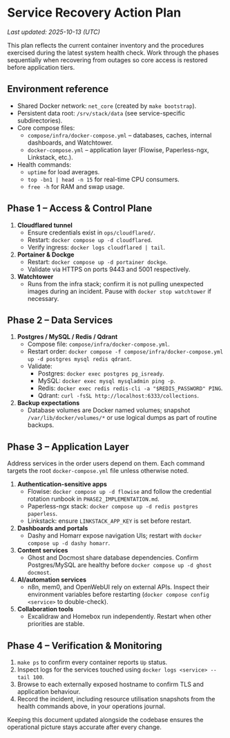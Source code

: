# Service Recovery Action Plan

_Last updated: 2025-10-13 (UTC)_

This plan reflects the current container inventory and the procedures exercised
during the latest system health check. Work through the phases sequentially when
recovering from outages so core access is restored before application tiers.

## Environment reference

* Shared Docker network: `net_core` (created by `make bootstrap`).
* Persistent data root: `/srv/stack/data` (see service-specific subdirectories).
* Core compose files:
  * `compose/infra/docker-compose.yml` – databases, caches, internal dashboards, and
    Watchtower.
  * `docker-compose.yml` – application layer (Flowise, Paperless-ngx, Linkstack, etc.).
* Health commands:
  * `uptime` for load averages.
  * `top -bn1 | head -n 15` for real-time CPU consumers.
  * `free -h` for RAM and swap usage.

## Phase 1 – Access & Control Plane

1. **Cloudflared tunnel**
   * Ensure credentials exist in `ops/cloudflared/`.
   * Restart: `docker compose up -d cloudflared`.
   * Verify ingress: `docker logs cloudflared | tail`.
2. **Portainer & Dockge**
   * Restart: `docker compose up -d portainer dockge`.
   * Validate via HTTPS on ports 9443 and 5001 respectively.
3. **Watchtower**
   * Runs from the infra stack; confirm it is not pulling unexpected images during
     an incident. Pause with `docker stop watchtower` if necessary.

## Phase 2 – Data Services

1. **Postgres / MySQL / Redis / Qdrant**
   * Compose file: `compose/infra/docker-compose.yml`.
   * Restart order: `docker compose -f compose/infra/docker-compose.yml up -d postgres mysql redis qdrant`.
   * Validate:
     * Postgres: `docker exec postgres pg_isready`.
     * MySQL: `docker exec mysql mysqladmin ping -p`.
     * Redis: `docker exec redis redis-cli -a "$REDIS_PASSWORD" PING`.
     * Qdrant: `curl -fsSL http://localhost:6333/collections`.
2. **Backup expectations**
   * Database volumes are Docker named volumes; snapshot `/var/lib/docker/volumes/*`
     or use logical dumps as part of routine backups.

## Phase 3 – Application Layer

Address services in the order users depend on them. Each command targets the
root `docker-compose.yml` file unless otherwise noted.

1. **Authentication-sensitive apps**
   * Flowise: `docker compose up -d flowise` and follow the credential rotation runbook
     in `PHASE2_IMPLEMENTATION.md`.
   * Paperless-ngx stack: `docker compose up -d redis postgres paperless`.
   * Linkstack: ensure `LINKSTACK_APP_KEY` is set before restart.
2. **Dashboards and portals**
   * Dashy and Homarr expose navigation UIs; restart with
     `docker compose up -d dashy homarr`.
3. **Content services**
   * Ghost and Docmost share database dependencies. Confirm Postgres/MySQL are healthy
     before `docker compose up -d ghost docmost`.
4. **AI/automation services**
   * n8n, mem0, and OpenWebUI rely on external APIs. Inspect their environment
     variables before restarting (`docker compose config <service>` to double-check).
5. **Collaboration tools**
   * Excalidraw and Homebox run independently. Restart when other priorities are stable.

## Phase 4 – Verification & Monitoring

1. `make ps` to confirm every container reports `Up` status.
2. Inspect logs for the services touched using `docker logs <service> --tail 100`.
3. Browse to each externally exposed hostname to confirm TLS and application behaviour.
4. Record the incident, including resource utilisation snapshots from the health
   commands above, in your operations journal.

Keeping this document updated alongside the codebase ensures the operational picture
stays accurate after every change.
